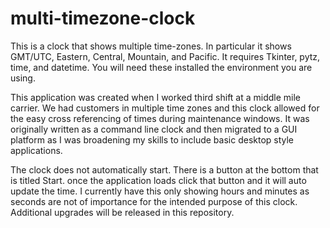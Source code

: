 # multi-timezone-clock

This is a clock that shows multiple time-zones. In particular it shows GMT/UTC, Eastern, Central, Mountain, and Pacific. It requires Tkinter, pytz, time, and datetime. You will need these installed the environment you are using.

This application was created when I worked third shift at a middle mile carrier. We had customers in multiple time zones and this clock allowed for the easy cross referencing of times during maintenance windows. It was originally written as a command line clock and then migrated to a GUI platform as I was broadening my skills to include basic desktop style applications. 

The clock does not automatically start. There is a button at the bottom that is titled Start. once the application loads click that button and it will auto update the time. I currently have this only showing hours and minutes as seconds are not of importance for the intended purpose of this clock. Additional upgrades will be released in this repository.
